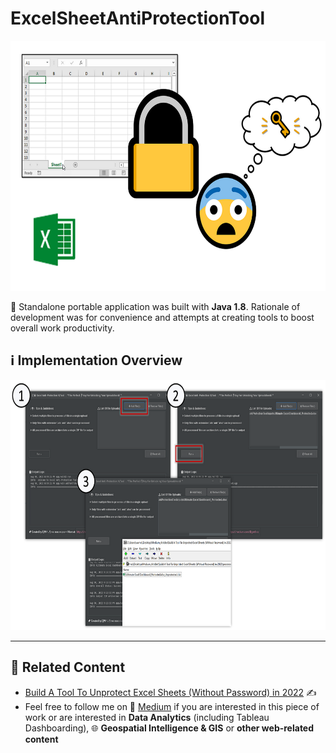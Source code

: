 # ExcelSheetAntiProtectionTool

<img src='https://raw.githubusercontent.com/incubated-geek-cc/ExcelSheetAntiProtectionTool/main/cover.png' alt='HTML5 Image Display' height='400' />

🧰 Standalone portable application was built with <strong>Java 1.8</strong>. Rationale of development was for convenience and attempts at creating tools to boost overall work productivity.

## ℹ Implementation Overview

<img src='https://raw.githubusercontent.com/incubated-geek-cc/ExcelSheetAntiProtectionTool/main/swing_app_steps.png' alt='Image Display' height='400' />

---

## 📌 Related Content

* [Build A Tool To Unprotect Excel Sheets (Without Password) in 2022](https://geek-cc.medium.com/build-a-tool-to-unprotect-excel-sheets-without-password-in-2022-cb60a0e4d695) ✍
* Feel free to follow me on 🔗 [Medium](https://geek-cc.medium.com/) if you are interested in this piece of work or are interested in <strong>Data Analytics</strong> (including Tableau Dashboarding), 🌐 <strong>Geospatial Intelligence & GIS</strong> or <strong>other web-related content</strong>